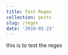 ```yaml
---
title: Test Regex
collection: posts
slug: /regex
date: '2019-02-23'
---
```

this is to test the regex
